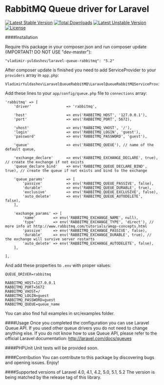 RabbitMQ Queue driver for Laravel
======================
[![Latest Stable Version](https://poser.pugx.org/vladimir-yuldashev/laravel-queue-rabbitmq/v/stable)](https://packagist.org/packages/vladimir-yuldashev/laravel-queue-rabbitmq) [![Total Downloads](https://poser.pugx.org/vladimir-yuldashev/laravel-queue-rabbitmq/downloads)](https://packagist.org/packages/vladimir-yuldashev/laravel-queue-rabbitmq) [![Latest Unstable Version](https://poser.pugx.org/vladimir-yuldashev/laravel-queue-rabbitmq/v/unstable)](https://packagist.org/packages/vladimir-yuldashev/laravel-queue-rabbitmq) [![License](https://poser.pugx.org/vladimir-yuldashev/laravel-queue-rabbitmq/license)](https://packagist.org/packages/vladimir-yuldashev/laravel-queue-rabbitmq)

####Installation

Require this package in your composer.json and run composer update (IMPORTANT! DO NOT USE "dev-master"):

	"vladimir-yuldashev/laravel-queue-rabbitmq": "5.2"
    
After composer update is finished you need to add ServiceProvider to your `providers` array in `app.php`:
				
	VladimirYuldashev\LaravelQueueRabbitMQ\LaravelQueueRabbitMQServiceProvider::class,

Add these lines to your `app/config/queue.php` file to `connections` array:
   
	'rabbitmq' => [
		'driver'          		=> 'rabbitmq',

		'host'            		=> env('RABBITMQ_HOST', '127.0.0.1'),
		'port'            		=> env('RABBITMQ_PORT', 5672),

		'vhost'           		=> env('RABBITMQ_VHOST', '/'),
		'login'           		=> env('RABBITMQ_LOGIN', 'guest'),
		'password'        		=> env('RABBITMQ_PASSWORD', 'guest'),

		'queue'           		=> env('RABBITMQ_QUEUE'), // name of the default queue,
		
		'exchange_declare' 		=> env('RABBITMQ_EXCHANGE_DECLARE', true), // create the exchange if not exists
		'queue_declare_bind' 	=> env('RABBITMQ_QUEUE_DECLARE_BIND', true), // create the queue if not exists and bind to the exchange

		'queue_params'    		=> [
			'passive'     		=> env('RABBITMQ_QUEUE_PASSIVE', false),
			'durable'     		=> env('RABBITMQ_QUEUE_DURABLE', true),
			'exclusive'   		=> env('RABBITMQ_QUEUE_EXCLUSIVE', false),
			'auto_delete' 		=> env('RABBITMQ_QUEUE_AUTODELETE', false),
		],

		'exchange_params' => [
			'name'        => env('RABBITMQ_EXCHANGE_NAME', null),
			'type'        => env('RABBITMQ_EXCHANGE_TYPE', 'direct'), // more info at http://www.rabbitmq.com/tutorials/amqp-concepts.html
			'passive'     => env('RABBITMQ_EXCHANGE_PASSIVE', false),
			'durable'     => env('RABBITMQ_EXCHANGE_DURABLE', true), // the exchange will survive server restarts
			'auto_delete' => env('RABBITMQ_EXCHANGE_AUTODELETE', false),
		],

	],
		
And add these properties to `.env` with proper values: 

	QUEUE_DRIVER=rabbitmq

	RABBITMQ_HOST=127.0.0.1
	RABBITMQ_PORT=5672
	RABBITMQ_VHOST=/
	RABBITMQ_LOGIN=guest
	RABBITMQ_PASSWORD=guest
	RABBITMQ_QUEUE=queue_name

You can also find full examples in src/examples folder. 

####Usage
Once you completed the configuration you can use Laravel Queue API. If you used other queue drivers you do not need to change anything else. If you do not know how to use Queue API, please refer to the official Laravel documentation: http://laravel.com/docs/queues

####PHPUnit
Unit tests will be provided soon.

####Contribution
You can contribute to this package by discovering bugs and opening issues. Enjoy!

####Supported versions of Laravel
4.0, 4.1, 4.2, 5.0, 5.1, 5.2
The version is being matched by the release tag of this library.
